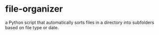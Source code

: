 # file-organizer
a Python script that automatically sorts files in a directory into subfolders based on file type or date.
